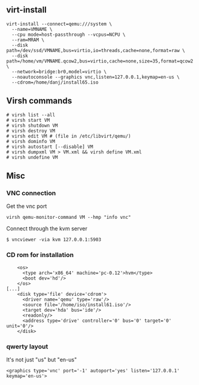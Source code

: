 ## virt-install

~~~
virt-install --connect=qemu:///system \
  --name=VMNAME \
  --cpu mode=host-passthrough --vcpus=NCPU \
  --ram=MRAM \
  --disk path=/dev/ssd/VMNAME,bus=virtio,io=threads,cache=none,format=raw \
  --disk path=/home/vm/VMNAME.qcow2,bus=virtio,cache=none,size=35,format=qcow2 \
  --network=bridge:br0,model=virtio \
  --noautoconsole --graphics vnc,listen=127.0.0.1,keymap=en-us \
  --cdrom=/home/danj/install65.iso

~~~

## Virsh commands

~~~
# virsh list --all
# virsh start VM
# virsh shutdown VM
# virsh destroy VM
# virsh edit VM # (file in /etc/libvirt/qemu/)
# virsh dominfo VM
# virsh autostart [--disable] VM
# virsh dumpxml VM > VM.xml && virsh define VM.xml
# virsh undefine VM
~~~

## Misc

### VNC connection

Get the vnc port

~~~
virsh qemu-monitor-command VM --hmp "info vnc"
~~~

Connect through the kvm server

~~~
$ vncviewer -via kvm 127.0.0.1:5903
~~~


### CD rom for installation

~~~
    <os>
      <type arch='x86_64' machine='pc-0.12'>hvm</type>
      <boot dev='hd'/>
    </os>
[...]
    <disk type='file' device='cdrom'>
      <driver name='qemu' type='raw'/>
      <source file='/home/iso/install61.iso'/>
      <target dev='hda' bus='ide'/>
      <readonly/>
      <address type='drive' controller='0' bus='0' target='0' unit='0'/>
    </disk>
~~~

### qwerty layout

It's not just "us" but "en-us"

~~~
<graphics type='vnc' port='-1' autoport='yes' listen='127.0.0.1' keymap='en-us'>
~~~
